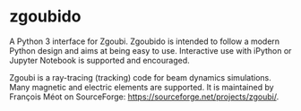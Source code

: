 # zgoubido
A Python 3 interface for Zgoubi. Zgoubido is intended to follow a modern Python design and aims at being easy to use. Interactive use with iPython or Jupyter Notebook is supported and encouraged.

Zgoubi is a ray-tracing (tracking) code for beam dynamics simulations. Many magnetic and electric elements are supported. It is maintained by François Méot on SourceForge: https://sourceforge.net/projects/zgoubi/.

